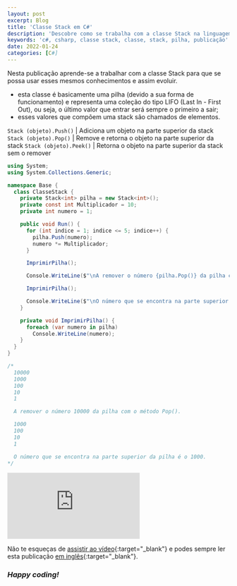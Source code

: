```yaml
---
layout: post
excerpt: Blog
title: 'Classe Stack em C#'
description: 'Descobre como se trabalha com a classe Stack na linguagem de programação C#. Obtém respostas às tuas dúvidas com a teoria e os exemplos apresentados.'
keywords: 'c#, csharp, classe stack, classe, stack, pilha, publicação'
date: 2022-01-24
categories: [C#]
---
```


Nesta publicação aprende-se a trabalhar com a classe Stack para que se possa usar esses mesmos conhecimentos e assim evoluir.

- esta classe é basicamente uma pilha (devido a sua forma de funcionamento) e representa uma coleção do tipo LIFO (Last In - First Out), ou seja, o último valor que entrar será sempre o primeiro a sair;
- esses valores que compõem uma stack são chamados de elementos.

`Stack (objeto).Push()` | Adiciona um objeto na parte superior da stack
`Stack (objeto).Pop()` | Remove e retorna o objeto na parte superior da stack
`Stack (objeto).Peek()` | Retorna o objeto na parte superior da stack sem o remover

```csharp
using System;
using System.Collections.Generic;

namespace Base {
  class ClasseStack {
    private Stack<int> pilha = new Stack<int>();
    private const int Multiplicador = 10;
    private int numero = 1;

    public void Run() {
      for (int indice = 1; indice <= 5; indice++) {
        pilha.Push(numero);
        numero *= Multiplicador;
      }

      ImprimirPilha();

      Console.WriteLine($"\nA remover o número {pilha.Pop()} da pilha com o método Pop().\n");

      ImprimirPilha();

      Console.WriteLine($"\nO número que se encontra na parte superior da pilha é o {pilha.Peek()}.");
    }

    private void ImprimirPilha() {
      foreach (var numero in pilha)
        Console.WriteLine(numero);
    }
  }
}

/*
  10000
  1000
  100
  10
  1

  A remover o número 10000 da pilha com o método Pop().

  1000
  100
  10
  1

  O número que se encontra na parte superior da pilha é o 1000.
*/
```

<div class="video-container">
  <iframe src="https://www.youtube.com/embed/AIxTT2P-5Dc" frameborder="0" allowfullscreen></iframe>
</div>

Não te esqueças de [assistir ao vídeo](https://youtu.be/AIxTT2P-5Dc){:target="\_blank"} e podes sempre ler esta publicação [em inglês](https://nelsonsilvadev.com/blog/stack-class-in-csharp/){:target="\_blank"}.

### _Happy coding!_
